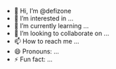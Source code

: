 - 👋 Hi, I’m @defizone
- 👀 I’m interested in ...
- 🌱 I’m currently learning ...
- 💞️ I’m looking to collaborate on ...
- 📫 How to reach me ...
- 😄 Pronouns: ...
- ⚡ Fun fact: ...

<!---
defizone/defizone is a ✨ special ✨ repository because its `README.md` (this file) appears on your GitHub profile.
You can click the Preview link to take a look at your changes.
--->
